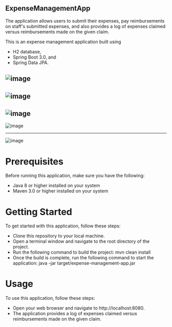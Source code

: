 ## ExpenseManagementApp
The application allows users to submit their expenses, pay reimbursements on staff's submitted expenses, and also provides a log of expenses claimed versus reimbursements made on the given claim.

This is an expense management application built using 
- H2 database, 
- Spring Boot 3.0, and 
- Spring Data JPA. 

![image](https://user-images.githubusercontent.com/24914417/234854899-0c0501c8-addc-4089-807f-ff6dfc7e1abb.png)
---------------------------------------------------------------------------------------------------------------

![image](https://user-images.githubusercontent.com/24914417/234855045-ee0dc205-e503-4dd1-91dc-478157d0541b.png)
---------------------------------------------------------------------------------------------------------------

![image](https://user-images.githubusercontent.com/24914417/234855136-fc2a99f6-2418-413a-8437-c1c3633395bb.png)
---------------------------------------------------------------------------------------------------------------
![image](https://user-images.githubusercontent.com/24914417/234855224-071db849-b707-4455-9c61-0d699daec880.png)

---------------------------------------------------------------------------------------------------------------
![image](https://user-images.githubusercontent.com/24914417/234855334-ae20a069-3ea4-4319-9753-c31840d9cf5f.png)

# Prerequisites
Before running this application, make sure you have the following:

- Java 8 or higher installed on your system
- Maven 3.0 or higher installed on your system

# Getting Started
To get started with this application, follow these steps:

- Clone this repository to your local machine.
- Open a terminal window and navigate to the root directory of the project.
- Run the following command to build the project: mvn clean install
- Once the build is complete, run the following command to start the application: java -jar target/expense-management-app.jar
# Usage
To use this application, follow these steps:

- Open your web browser and navigate to http://localhost:8080.
- The application provides a log of expenses claimed versus reimbursements made on the given claim.
